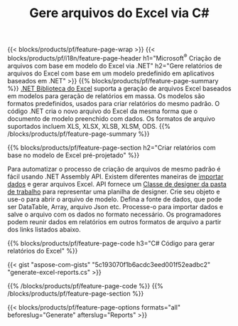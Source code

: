 ﻿---
title: Gere arquivos do Excel via C#
url: /pt/net/assembly/
description: Gere planilhas do Microsoft Excel a partir de uma planilha de modelo usando o código C#
---
{{< blocks/products/pf/feature-page-wrap >}}
{{< blocks/products/pf/i18n/feature-page-header h1="Microsoft<sup>&reg;</sup> Criação de arquivos com base em modelo do Excel via .NET" h2="Gere relatórios de arquivos do Excel com base em um modelo predefinido em aplicativos baseados em .NET" >}}
{{% blocks/products/pf/feature-page-summary %}}
[.NET Biblioteca do Excel](/cells/net/) suporta a geração de arquivos Excel baseados em modelos para geração de relatórios em massa. Os modelos são formatos predefinidos, usados para criar relatórios do mesmo padrão. O código .NET cria o novo arquivo do Excel da mesma forma que o documento de modelo preenchido com dados. Os formatos de arquivo suportados incluem XLS, XLSX, XLSB, XLSM, ODS.
{{% /blocks/products/pf/feature-page-summary %}}

{{% blocks/products/pf/feature-page-section h2="Criar relatórios com base no modelo de Excel pré-projetado" %}}

Para automatizar o processo de criação de arquivos de mesmo padrão é fácil usando .NET Assembly API. Existem diferentes maneiras de [importar dados](https://docs.aspose.com/cells/net/import-data-into-worksheet/#importing-data-from-json) e gerar arquivos Excel. API fornece um [Classe de designer da pasta de trabalho](https://reference.aspose.com/cells/net/aspose.cells/workbookdesigner) para representar uma planilha de designer. Crie seu objeto e use-o para abrir o arquivo de modelo. Defina a fonte de dados, que pode ser DataTable, Array, arquivo Json etc. Processe-o para importar dados e salve o arquivo com os dados no formato necessário. Os programadores podem reunir dados em relatórios em outros formatos de arquivo a partir dos links listados abaixo.



{{% blocks/products/pf/feature-page-code h3="C# Código para gerar relatórios do Excel" %}}

{{< gist "aspose-com-gists" "5c193070f1b6acdc3eed001f52eadbc2" "generate-excel-reports.cs" >}}

{{% /blocks/products/pf/feature-page-code %}}
{{% /blocks/products/pf/feature-page-section %}}

{{< blocks/products/pf/feature-page-options formats="all" beforeslug="Generate" afterslug="Reports" >}}
